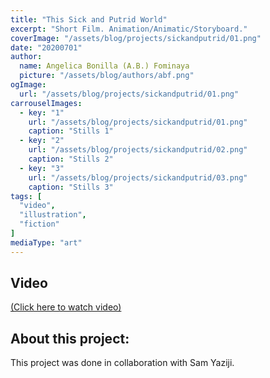 ```yaml
---
title: "This Sick and Putrid World"
excerpt: "Short Film. Animation/Animatic/Storyboard."
coverImage: "/assets/blog/projects/sickandputrid/01.png"
date: "20200701"
author:
  name: Angelica Bonilla (A.B.) Fominaya
  picture: "/assets/blog/authors/abf.png"
ogImage:
  url: "/assets/blog/projects/sickandputrid/01.png"
carrouselImages:
  - key: "1"
    url: "/assets/blog/projects/sickandputrid/01.png"
    caption: "Stills 1"
  - key: "2"
    url: "/assets/blog/projects/sickandputrid/02.png"
    caption: "Stills 2"
  - key: "3"
    url: "/assets/blog/projects/sickandputrid/03.png"
    caption: "Stills 3"
tags: [
  "video",
  "illustration",
  "fiction"
]
mediaType: "art"
---
```

## Video
[(Click here to watch video)](https://www.youtube.com/watch?v=O6lwH0jqnYY)
## About this project:
This project was done in collaboration with Sam Yaziji.